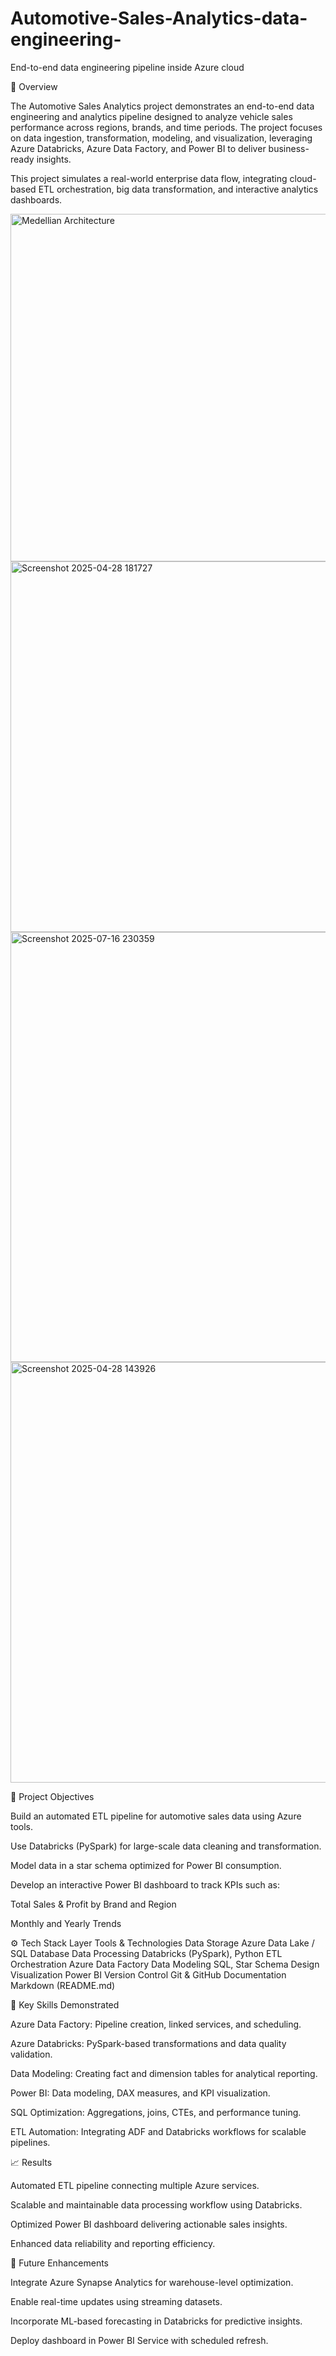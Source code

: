 # Automotive-Sales-Analytics-data-engineering-
End-to-end data engineering pipeline inside Azure cloud

📘 Overview

The Automotive Sales Analytics project demonstrates an end-to-end data engineering and analytics pipeline designed to analyze vehicle sales performance across regions, brands, and time periods.
The project focuses on data ingestion, transformation, modeling, and visualization, leveraging Azure Databricks, Azure Data Factory, and Power BI to deliver business-ready insights.

This project simulates a real-world enterprise data flow, integrating cloud-based ETL orchestration, big data transformation, and interactive analytics dashboards.

<img width="907" height="556" alt="Medellian Architecture" src="https://github.com/user-attachments/assets/20858b13-2b8b-45f3-a366-015a7ac3d540" />

<img width="1365" height="593" alt="Screenshot 2025-04-28 181727" src="https://github.com/user-attachments/assets/526cdb7a-0594-4d1e-a481-f6b4f3b8218e" />

<img width="1365" height="688" alt="Screenshot 2025-07-16 230359" src="https://github.com/user-attachments/assets/986451c9-8e6c-4aa9-bcfc-acf668db5eb6" />

<img width="1156" height="673" alt="Screenshot 2025-04-28 143926" src="https://github.com/user-attachments/assets/7bad2ac9-9c82-4af3-b825-783a6c91b78c" />



🧩 Project Objectives

Build an automated ETL pipeline for automotive sales data using Azure tools.

Use Databricks (PySpark) for large-scale data cleaning and transformation.

Model data in a star schema optimized for Power BI consumption.

Develop an interactive Power BI dashboard to track KPIs such as:

Total Sales & Profit by Brand and Region

Monthly and Yearly Trends


⚙️ Tech Stack
   Layer	                                   Tools & Technologies
Data Storage	                            Azure Data Lake / SQL Database
Data Processing	                          Databricks (PySpark), Python
ETL Orchestration	                        Azure Data Factory
Data Modeling	                            SQL, Star Schema Design
Visualization	                            Power BI
Version Control	                          Git & GitHub
Documentation	                            Markdown (README.md)


🧠 Key Skills Demonstrated

Azure Data Factory: Pipeline creation, linked services, and scheduling.

Azure Databricks: PySpark-based transformations and data quality validation.

Data Modeling: Creating fact and dimension tables for analytical reporting.

Power BI: Data modeling, DAX measures, and KPI visualization.

SQL Optimization: Aggregations, joins, CTEs, and performance tuning.

ETL Automation: Integrating ADF and Databricks workflows for scalable pipelines.



📈 Results

Automated ETL pipeline connecting multiple Azure services.

Scalable and maintainable data processing workflow using Databricks.

Optimized Power BI dashboard delivering actionable sales insights.

Enhanced data reliability and reporting efficiency.



🔮 Future Enhancements

Integrate Azure Synapse Analytics for warehouse-level optimization.

Enable real-time updates using streaming datasets.

Incorporate ML-based forecasting in Databricks for predictive insights.

Deploy dashboard in Power BI Service with scheduled refresh.
